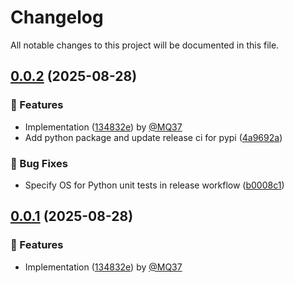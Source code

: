 # Changelog

All notable changes to this project will be documented in this file.

## [0.0.2](https://github.com/apify/mcp-client-capabilities/releases/tag/v0.0.2) (2025-08-28)

### 🚀 Features

- Implementation ([134832e](https://github.com/apify/mcp-client-capabilities/commit/134832ea813b627d30bb9dcd5281473cf6d71e1a)) by [@MQ37](https://github.com/MQ37)
- Add python package and update release ci for pypi ([4a9692a](https://github.com/apify/mcp-client-capabilities/commit/4a9692a2f93e94b5e541b6a5033aa9aa64f87a77))

### 🐛 Bug Fixes

- Specify OS for Python unit tests in release workflow ([b0008c1](https://github.com/apify/mcp-client-capabilities/commit/b0008c15077baaaa6797f9e81b8dfd051f8affc5))


## [0.0.1](https://github.com/apify/mcp-client-capabilities/releases/tag/v0.0.1) (2025-08-28)

### 🚀 Features

- Implementation ([134832e](https://github.com/apify/mcp-client-capabilities/commit/134832ea813b627d30bb9dcd5281473cf6d71e1a)) by [@MQ37](https://github.com/MQ37)